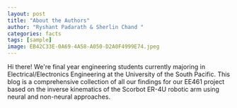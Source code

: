 ```yaml
---
layout: post
title: "About the Authors"
author: "Ryshant Padarath & Sherlin Chand "
categories: facts
tags: [sample]
image: EB42C33E-0A69-4A58-A050-D2A0F4999E74.jpeg
---
```


Hi there!
We're final year engineering students currently majoring in Electrical/Electronics Engineering at the University of the South Pacific. 
This blog is a comprehensive collection of all our findings for our EE461 project based on the inverse kinematics of the Scorbot ER-4U robotic arm using neural and non-neural approaches.
